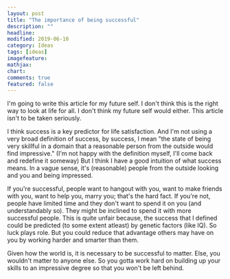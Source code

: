 ```yaml
---
layout: post
title: "The importance of being successful"
description: ""
headline: 
modified: 2019-06-10
category: Ideas
tags: [ideas]
imagefeature: 
mathjax: 
chart: 
comments: true
featured: false
---
```


I'm going to write this article for my future self. I don't think this is the right way to look at life for all. I don't think my future self would either. This article isn't to be taken seriously. 

I think success is a key predictor for life satisfaction. And I'm not using a very broad definition of success, by success, I mean "the state of being very skillful in a domain that a reasonable person from the outside would find impressive." (I'm not happy with the definition myself, I'll come back and redefine it someway) But I think I have a good intuition of what success means. In a vague sense, it's (reasonable) people from the outside looking and you and being impressed.

If you're successful, people want to hangout with you, want to make friends with you, want to help you, marry you; that's the hard fact. If you're not, people have limited time and they don't want to spend it on you (and understandably so). They might be inclined to spend it with more successful people. This is quite unfair because, the success that I defined could be predicted (to some extent atleast) by genetic factors (like IQ). So luck plays role. But you could reduce that advantage others may have on you by working harder and smarter than them. 

Given how the world is, it is necessary to be successful to matter. Else, you wouldn't matter to anyone else. So you gotta work hard on building up your skills to an impressive degree so that you won't be left behind. 